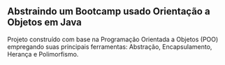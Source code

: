 ## Abstraindo um Bootcamp usado Orientação a Objetos em Java



Projeto construído com base na Programação Orientada a Objetos (POO) empregando suas principais ferramentas: Abstração, Encapsulamento, Herança e Polimorfismo.